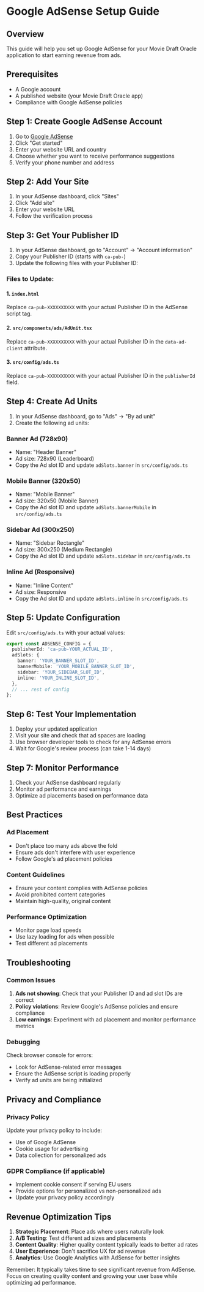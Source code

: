 
# Google AdSense Setup Guide

## Overview
This guide will help you set up Google AdSense for your Movie Draft Oracle application to start earning revenue from ads.

## Prerequisites
- A Google account
- A published website (your Movie Draft Oracle app)
- Compliance with Google AdSense policies

## Step 1: Create Google AdSense Account

1. Go to [Google AdSense](https://www.google.com/adsense/)
2. Click "Get started"
3. Enter your website URL and country
4. Choose whether you want to receive performance suggestions
5. Verify your phone number and address

## Step 2: Add Your Site

1. In your AdSense dashboard, click "Sites"
2. Click "Add site"
3. Enter your website URL
4. Follow the verification process

## Step 3: Get Your Publisher ID

1. In your AdSense dashboard, go to "Account" → "Account information"
2. Copy your Publisher ID (starts with `ca-pub-`)
3. Update the following files with your Publisher ID:

### Files to Update:

#### 1. `index.html`
Replace `ca-pub-XXXXXXXXXX` with your actual Publisher ID in the AdSense script tag.

#### 2. `src/components/ads/AdUnit.tsx`
Replace `ca-pub-XXXXXXXXXX` with your actual Publisher ID in the `data-ad-client` attribute.

#### 3. `src/config/ads.ts`
Replace `ca-pub-XXXXXXXXXX` with your actual Publisher ID in the `publisherId` field.

## Step 4: Create Ad Units

1. In your AdSense dashboard, go to "Ads" → "By ad unit"
2. Create the following ad units:

### Banner Ad (728x90)
- Name: "Header Banner"
- Ad size: 728x90 (Leaderboard)
- Copy the Ad slot ID and update `adSlots.banner` in `src/config/ads.ts`

### Mobile Banner (320x50)
- Name: "Mobile Banner"
- Ad size: 320x50 (Mobile Banner)
- Copy the Ad slot ID and update `adSlots.bannerMobile` in `src/config/ads.ts`

### Sidebar Ad (300x250)
- Name: "Sidebar Rectangle"
- Ad size: 300x250 (Medium Rectangle)
- Copy the Ad slot ID and update `adSlots.sidebar` in `src/config/ads.ts`

### Inline Ad (Responsive)
- Name: "Inline Content"
- Ad size: Responsive
- Copy the Ad slot ID and update `adSlots.inline` in `src/config/ads.ts`

## Step 5: Update Configuration

Edit `src/config/ads.ts` with your actual values:

```typescript
export const ADSENSE_CONFIG = {
  publisherId: 'ca-pub-YOUR_ACTUAL_ID',
  adSlots: {
    banner: 'YOUR_BANNER_SLOT_ID',
    bannerMobile: 'YOUR_MOBILE_BANNER_SLOT_ID',
    sidebar: 'YOUR_SIDEBAR_SLOT_ID',
    inline: 'YOUR_INLINE_SLOT_ID',
  },
  // ... rest of config
};
```

## Step 6: Test Your Implementation

1. Deploy your updated application
2. Visit your site and check that ad spaces are loading
3. Use browser developer tools to check for any AdSense errors
4. Wait for Google's review process (can take 1-14 days)

## Step 7: Monitor Performance

1. Check your AdSense dashboard regularly
2. Monitor ad performance and earnings
3. Optimize ad placements based on performance data

## Best Practices

### Ad Placement
- Don't place too many ads above the fold
- Ensure ads don't interfere with user experience
- Follow Google's ad placement policies

### Content Guidelines
- Ensure your content complies with AdSense policies
- Avoid prohibited content categories
- Maintain high-quality, original content

### Performance Optimization
- Monitor page load speeds
- Use lazy loading for ads when possible
- Test different ad placements

## Troubleshooting

### Common Issues

1. **Ads not showing**: Check that your Publisher ID and ad slot IDs are correct
2. **Policy violations**: Review Google's AdSense policies and ensure compliance
3. **Low earnings**: Experiment with ad placement and monitor performance metrics

### Debugging

Check browser console for errors:
- Look for AdSense-related error messages
- Ensure the AdSense script is loading properly
- Verify ad units are being initialized

## Privacy and Compliance

### Privacy Policy
Update your privacy policy to include:
- Use of Google AdSense
- Cookie usage for advertising
- Data collection for personalized ads

### GDPR Compliance (if applicable)
- Implement cookie consent if serving EU users
- Provide options for personalized vs non-personalized ads
- Update your privacy policy accordingly

## Revenue Optimization Tips

1. **Strategic Placement**: Place ads where users naturally look
2. **A/B Testing**: Test different ad sizes and placements
3. **Content Quality**: Higher quality content typically leads to better ad rates
4. **User Experience**: Don't sacrifice UX for ad revenue
5. **Analytics**: Use Google Analytics with AdSense for better insights

Remember: It typically takes time to see significant revenue from AdSense. Focus on creating quality content and growing your user base while optimizing ad performance.
